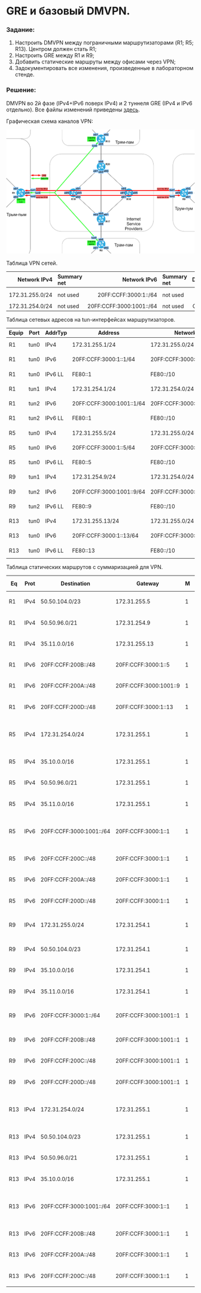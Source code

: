 # GRE и базовый DMVPN.

###  Задание:

  1. Настроить DMVPN между пограничными маршрутизаторами (R1; R5; R13). Центром должен стать R1;
  2. Настроить GRE между R1 и R9;
  3. Добавить статические маршруты между офисами через VPN;
  4. Задокументировать все изменения, произведенные в лабораторном стенде.



###  Решение:

  DMVPN во 2й фазе (IPv4+IPv6 поверх IPv4) и 2 туннеля GRE (IPv4 и IPv6 отдельно).
  Все файлы изменений приведены [здесь](configs/).


  Графическая схема каналов VPN:

![](vpn.png)


  Таблица VPN сетей.

| Network IPv4     | Summary net    | Network IPv6             | Summary net         | Description   |
|-----------------:|:---------------|-------------------------:|:--------------------|:-------------:|
| 172.31.255.0/24  | not used       | 20FF:CCFF:3000:1::/64    | not used            | DMVPN network |
| 172.31.254.0/24  | not used       | 20FF:CCFF:3000:1001::/64 | not used            | GRE tun net   |


  Таблица сетевых адресов на tun-интерфейсах маршрутизаторов.

| Equip | Port | AddrTyp | Address                   | Network                  | Description     |
|-------|------|---------|---------------------------|--------------------------|-----------------|
| R1    | tun0 | IPv4    | 172.31.255.1/24           | 172.31.255.0/24          | DMVPN hub       |
| R1    | tun0 | IPv6    | 20FF:CCFF:3000:1::1/64    | 20FF:CCFF:3000:1::/64    | DMVPN hub       |
| R1    | tun0 | IPv6 LL | FE80::1                   | FE80::/10                | link-local tun0 |
| R1    | tun1 | IPv4    | 172.31.254.1/24           | 172.31.254.0/24          | GRE tun to R9   |
| R1    | tun2 | IPv6    | 20FF:CCFF:3000:1001::1/64 | 20FF:CCFF:3000:1001::/64 | GRE tun to R9   |
| R1    | tun2 | IPv6 LL | FE80::1                   | FE80::/10                | link-local tun2 |
| R5    | tun0 | IPv4    | 172.31.255.5/24           | 172.31.255.0/24          | DMVPN to R1     |
| R5    | tun0 | IPv6    | 20FF:CCFF:3000:1::5/64    | 20FF:CCFF:3000:1::/64    | DMVPN to R1     |
| R5    | tun0 | IPv6 LL | FE80::5                   | FE80::/10                | link-local tun0 |
| R9    | tun1 | IPv4    | 172.31.254.9/24           | 172.31.254.0/24          | GRE tun1 to R1  |
| R9    | tun2 | IPv6    | 20FF:CCFF:3000:1001::9/64 | 20FF:CCFF:3000:1001::/64 | GRE tun2 to R1  |
| R9    | tun2 | IPv6 LL | FE80::9                   | FE80::/10                | link-local tun2 |
| R13   | tun0 | IPv4    | 172.31.255.13/24          | 172.31.255.0/24          | DMVPN to R1     |
| R13   | tun0 | IPv6    | 20FF:CCFF:3000:1::13/64   | 20FF:CCFF:3000:1::/64    | DMVPN to R1     |
| R13   | tun0 | IPv6 LL | FE80::13                  | FE80::/10                | link-local tun0 |


  Таблица статических маршрутов с суммаризацией для VPN.

| Eq  | Prot | Destination              | Gateway                | M | Comment (name)                       |
|-----|------|--------------------------|------------------------|---|--------------------------------------|
| R1  | IPv4 | 50.50.104.0/23           | 172.31.255.5           | 1 | to R5 through dmvpn                  |
| R1  | IPv4 | 50.50.96.0/21            | 172.31.254.9           | 1 | to R9 through gre tunnel             |
| R1  | IPv4 | 35.11.0.0/16             | 172.31.255.13          | 1 | to R13 through dmvpn                 |
| R1  | IPv6 | 20FF:CCFF:200B::/48      | 20FF:CCFF:3000:1::5    | 1 | to R5 through dmvpn                  |
| R1  | IPv6 | 20FF:CCFF:200A::/48      | 20FF:CCFF:3000:1001::9 | 1 | to R9 through gre tunnel             |
| R1  | IPv6 | 20FF:CCFF:200D::/48      | 20FF:CCFF:3000:1::13   | 1 | to R13 through dmvpn                 |
| R5  | IPv4 | 172.31.254.0/24          | 172.31.255.1           | 1 | to gre tunnel networks through dmvpn |
| R5  | IPv4 | 35.10.0.0/16             | 172.31.255.1           | 1 | to R1 through dmvpn                  |
| R5  | IPv4 | 50.50.96.0/21            | 172.31.255.1           | 1 | to R9 through dmvpn                  |
| R5  | IPv4 | 35.11.0.0/16             | 172.31.255.1           | 1 | to R13 through dmvpn                 |
| R5  | IPv6 | 20FF:CCFF:3000:1001::/64 | 20FF:CCFF:3000:1::1    | 1 | to gre tunnel networks through dmvpn |
| R5  | IPv6 | 20FF:CCFF:200C::/48      | 20FF:CCFF:3000:1::1    | 1 | to R1 through dmvpn                  |
| R5  | IPv6 | 20FF:CCFF:200A::/48      | 20FF:CCFF:3000:1::1    | 1 | to R9 through dmvpn                  |
| R5  | IPv6 | 20FF:CCFF:200D::/48      | 20FF:CCFF:3000:1::1    | 1 | to R13 through dmvpn                 |
| R9  | IPv4 | 172.31.255.0/24          | 172.31.254.1           | 1 | to dmvpn network through gre tunnel  |
| R9  | IPv4 | 50.50.104.0/23           | 172.31.254.1           | 1 | to R5 through gre tunnel             |
| R9  | IPv4 | 35.10.0.0/16             | 172.31.254.1           | 1 | to R1 through gre tunnel             |
| R9  | IPv4 | 35.11.0.0/16             | 172.31.254.1           | 1 | to R13 through gre tunnel            |
| R9  | IPv6 | 20FF:CCFF:3000:1::/64    | 20FF:CCFF:3000:1001::1 | 1 | to dmvpn network through gre tunnel  |
| R9  | IPv6 | 20FF:CCFF:200B::/48      | 20FF:CCFF:3000:1001::1 | 1 | to R5 through gre tunnel             |
| R9  | IPv6 | 20FF:CCFF:200C::/48      | 20FF:CCFF:3000:1001::1 | 1 | to R1 through gre tunnel             |
| R9  | IPv6 | 20FF:CCFF:200D::/48      | 20FF:CCFF:3000:1001::1 | 1 | to R13 through gre tunnel            |
| R13 | IPv4 | 172.31.254.0/24          | 172.31.255.1           | 1 | to gre tunnel networks through dmvpn |
| R13 | IPv4 | 50.50.104.0/23           | 172.31.255.1           | 1 | to R5 through dmvpn                  |
| R13 | IPv4 | 50.50.96.0/21            | 172.31.255.1           | 1 | to R9 through dmvpn                  |
| R13 | IPv4 | 35.10.0.0/16             | 172.31.255.1           | 1 | to R1 through dmvpn                  |
| R13 | IPv6 | 20FF:CCFF:3000:1001::/64 | 20FF:CCFF:3000:1::1    | 1 | to gre tunnel networks through dmvpn |
| R13 | IPv6 | 20FF:CCFF:200B::/48      | 20FF:CCFF:3000:1::1    | 1 | to R5 through dmvpn                  |
| R13 | IPv6 | 20FF:CCFF:200A::/48      | 20FF:CCFF:3000:1::1    | 1 | to R9 through dmvpn                  |
| R13 | IPv6 | 20FF:CCFF:200C::/48      | 20FF:CCFF:3000:1::1    | 1 | to R1 through dmvpn                  |